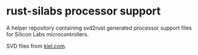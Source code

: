 # rust-silabs processor support

A helper repository containing svd2rust generated processor support files for Silicon Labs microcontrollers.

SVD files from [kiel.com](http://www.keil.com/dd2/).


